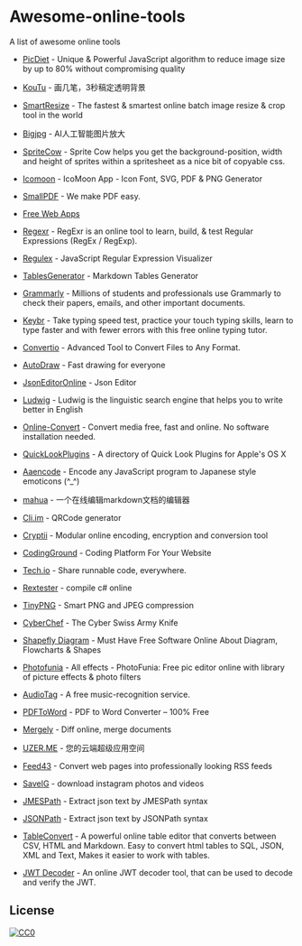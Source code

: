 # Awesome-online-tools

A list of awesome online tools


- [PicDiet](https://www.picdiet.com) - Unique & Powerful JavaScript algorithm to reduce image size by up to 80% without compromising quality
- [KouTu](https://www.gaoding.com/koutu/) - 画几笔，3秒稿定透明背景
- [SmartResize]( https://www.smartresize.com) - The fastest & smartest online batch image resize & crop tool in the world
- [Bigjpg](http://bigjpg.com) - AI人工智能图片放大
- [SpriteCow](http://www.spritecow.com) - Sprite Cow helps you get the background-position, width and height of sprites within a spritesheet as a nice bit of copyable css. 
- [Icomoon]( https://icomoon.io/app/#/select) - IcoMoon App - Icon Font, SVG, PDF & PNG Generator
- [SmallPDF](https://smallpdf.com/) - We make PDF easy.
- [Free Web Apps](https://123apps.com/)
- [Regexr](https://regexr.com/) - RegExr is an online tool to learn, build, & test Regular Expressions (RegEx / RegExp).
- [Regulex](https://jex.im/regulex/#!flags=&re=%5E(a%7Cb)*%3F%24) - JavaScript Regular Expression Visualizer
- [TablesGenerator](http://www.tablesgenerator.com/markdown_tables) - Markdown Tables Generator
- [Grammarly](https://www.grammarly.com) - Millions of students and professionals use Grammarly to 
check their papers, emails, and other important documents.
- [Keybr](https://www.keybr.com/) - Take typing speed test, practice your touch typing skills, learn to type faster and with fewer errors with this free online typing tutor.
- [Convertio](https://convertio.co/) - Advanced Tool to Convert Files to Any Format.
- [AutoDraw](https://www.autodraw.com/) - Fast drawing for everyone
- [JsonEditorOnline](http://jsoneditoronline.org) - Json Editor

- [Ludwig](https://ludwig.guru) - Ludwig is the linguistic search engine that helps you to write better in English
- [Online-Convert](https://www.online-convert.com) - Convert media free, fast and online. No software installation needed.

- [QuickLookPlugins](https://www.quicklookplugins.com) - A directory of Quick Look Plugins for Apple's OS X
- [Aaencode](http://utf-8.jp/public/aaencode.html?src=alert(%22test%22)) - Encode any JavaScript program to Japanese style emoticons (^_^)
- [mahua](http://mahua.jser.me) - 一个在线编辑markdown文档的编辑器
- [Cli.im](https://cli.im) - QRCode generator
- [Cryptii](https://cryptii.com) - Modular online encoding, encryption and conversion tool




- [CodingGround](http://www.tutorialspoint.com/codingground.htm) - Coding Platform For Your Website


- [Tech.io](https://tech.io/snippet ) - Share runnable code, everywhere.


- [Rextester](http://rextester.com/) - compile c# online

- [TinyPNG](https://tinypng.com/) - Smart PNG and JPEG compression

- [CyberChef](https://gchq.github.io/CyberChef/) - The Cyber Swiss Army Knife
- [Shapefly Diagram](http://d.shapefly.com) - Must Have Free Software Online About Diagram, Flowcharts & Shapes 
- [Photofunia](http://photofunia.com/) - All effects - PhotoFunia: Free pic editor online with library of picture effects & photo filters
- [AudioTag](http://audiotag.info/index.php) -  A free music-recognition service.
- [PDFToWord](https://www.pdftoword.com/) - PDF to Word Converter – 100% Free
- [Mergely](http://www.mergely.com/editor) - Diff online, merge documents
- [UZER.ME](https://uzer.me/) - 您的云端超级应用空间
- [Feed43](http://www.feed43.com/) - Convert web pages into professionally looking RSS feeds
- [SaveIG](https://saveig.com/?r=cf) - download instagram photos and videos
- [JMESPath](https://www.rdtoc.com/tools/jmespath) - Extract json text by JMESPath syntax
- [JSONPath](https://www.rdtoc.com/tools/jsonpath) - Extract json text by JSONPath syntax
- [TableConvert](https://tableconvert.com/) - A powerful online table editor that converts between CSV, HTML and Markdown. Easy to convert html tables to SQL, JSON, XML and Text, Makes it easier to work with tables.
- [JWT Decoder](https://jwt.ssotools.com/) - An online JWT decoder tool, that can be used to decode and verify the JWT. 



## License

[![CC0](https://licensebuttons.net/p/zero/1.0/88x31.png)](http://creativecommons.org/publicdomain/zero/1.0/)
